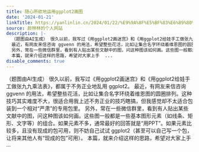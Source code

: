 ```yaml
---
title: 随心所欲地运用ggplot2画图
date: '2024-01-21'
linkTitle: https://yanlinlin.cn/2024/01/22/%E9%9A%8F%E5%BF%83%E6%89%80%E6%AC%B2%E5%9C%B0%E8%BF%90%E7%94%A8ggplot2%E7%94%BB%E5%9B%BE/
source: 颜林林的个人网站
description: |-
  （题图由AI生成） 很久以前，我写过《用ggplot2画迷宫》和《用ggplot2给娃手工做张九九乘法表》，都属于不务正业地乱用 ggplot2。
  最近，有网友来信咨询 ggvenn 的用法，希望整些花活，比如让集合名字环绕着维恩图的圆圈排列。这种技巧其实难度不大，很适合用我上述不务正业的技巧瞎搞，但我感觉却不太适合包装到一个相对“严肃”的专用包里。
  另外，常在一些微信群里，看到有人贴出某些文献中的图，问这种图该如何画。这些图一般都是一些基本图形元素（如线条、矩形、文字等）的组合。如果元素不多，通常最好的回答就是“用PPT”。如果元素比较多，且没有现成的包可用，则不妨自己试试 ggplot2（甚至可以自己写一个包，让将来其他人有“现成的包”可用）。
  本篇，就来介绍这样的思路，希望对大家上手  ...
disable_comments: true
---
```

（题图由AI生成） 很久以前，我写过《用ggplot2画迷宫》和《用ggplot2给娃手工做张九九乘法表》，都属于不务正业地乱用 ggplot2。
最近，有网友来信咨询 ggvenn 的用法，希望整些花活，比如让集合名字环绕着维恩图的圆圈排列。这种技巧其实难度不大，很适合用我上述不务正业的技巧瞎搞，但我感觉却不太适合包装到一个相对“严肃”的专用包里。
另外，常在一些微信群里，看到有人贴出某些文献中的图，问这种图该如何画。这些图一般都是一些基本图形元素（如线条、矩形、文字等）的组合。如果元素不多，通常最好的回答就是“用PPT”。如果元素比较多，且没有现成的包可用，则不妨自己试试 ggplot2（甚至可以自己写一个包，让将来其他人有“现成的包”可用）。
本篇，就来介绍这样的思路，希望对大家上手  ...